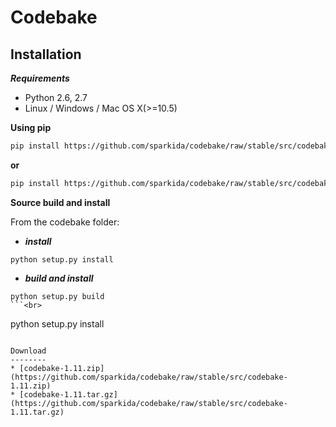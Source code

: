 Codebake
========

Installation
------------
***Requirements***
* Python 2.6, 2.7
* Linux / Windows / Mac OS X(>=10.5)

**Using pip**
```bash
pip install https://github.com/sparkida/codebake/raw/stable/src/codebake-1.11.zip
```
**or**
```bash
pip install https://github.com/sparkida/codebake/raw/stable/src/codebake-1.11.tar.gz
```

**Source build and install**

From the codebake folder:
* ***install***<br>
```
python setup.py install
```
* ***build and install***<br>
```
python setup.py build
```<br>
```
python setup.py install
```

Download
--------
* [codebake-1.11.zip](https://github.com/sparkida/codebake/raw/stable/src/codebake-1.11.zip)
* [codebake-1.11.tar.gz](https://github.com/sparkida/codebake/raw/stable/src/codebake-1.11.tar.gz)
 
